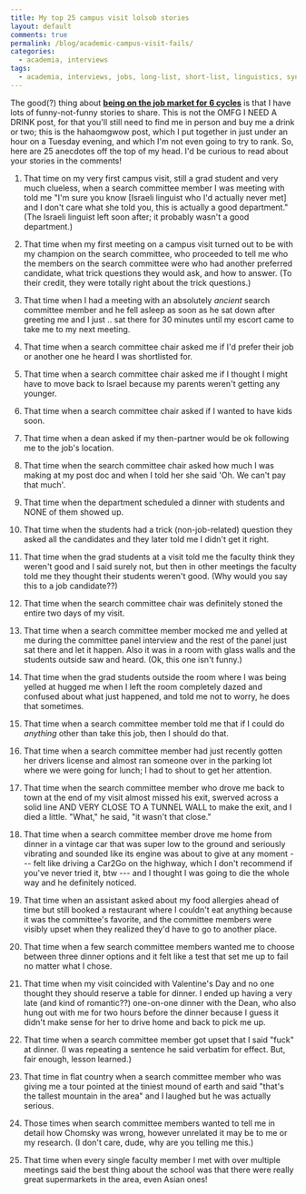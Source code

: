 ```yaml
---
title: My top 25 campus visit lolsob stories
layout: default
comments: true
permalink: /blog/academic-campus-visit-fails/
categories:
  - academia, interviews
tags:
  - academia, interviews, jobs, long-list, short-list, linguistics, syntax, semantics
---
```


The good(?) thing about [**being on the job market for 6 cycles**](https://hkotek.com/blog/my-academic-journey/) is that I have lots of funny-not-funny stories to share. This is not the OMFG I NEED A DRINK post, for that you'll still need to find me in person and buy me a drink or two; this is the hahaomgwow post, which I put together in just under an hour on a Tuesday evening, and which I'm not even going to try to rank. So, here are 25 anecdotes off the top of my head. I'd be curious to read about your stories in the comments! 
 

1. That time on my very first campus visit, still a grad student and very much clueless, when a search committee member I was meeting with told me "I'm sure you know [Israeli linguist who I'd actually never met] and I don't care what she told you, this is actually a good department." (The Israeli linguist left soon after; it probably wasn't a good department.)

2. That time when my first meeting on a campus visit turned out to be with my champion on the search committee, who proceeded to tell me who the members on the search committee were who had another preferred candidate, what trick questions they would ask, and how to answer. (To their credit, they were totally right about the trick questions.)

3. That time when I had a meeting with an absolutely *ancient* search committee member and he fell asleep as soon as he sat down after greeting me and I just .. sat there for 30 minutes until my escort came to take me to my next meeting. 

4. That time when a search committee chair asked me if I'd prefer their job or another one he heard I was shortlisted for. 

5. That time when a search committee chair asked me if I thought I might have to move back to Israel because my parents weren't getting any younger. 

6. That time when a search committee chair asked if I wanted to have kids soon. 

7. That time when a dean asked if my then-partner would be ok following me to the job's location. 

8. That time when the search committee chair asked how much I was making at my post doc and when I told her she said 'Oh. We can't pay that much'. 

9. That time when the department scheduled a dinner with students and NONE of them showed up. 

10. That time when the students had a trick (non-job-related) question they asked all the candidates and they later told me I didn't get it right. 

11. That time when the grad students at a visit told me the faculty think they weren't good and I said surely not, but then in other meetings the faculty told me they thought their students weren't good. (Why would you say this to a job candidate??)

12. That time when the search committee chair was definitely stoned the entire two days of my visit. 

13. That time when a search committee member mocked me and yelled at me during the committee panel interview and the rest of the panel just sat there and let it happen. Also it was in a room with glass walls and the students outside saw and heard. (Ok, this one isn't funny.)

14. That time when the grad students outside the room where I was being yelled at hugged me when I left the room completely dazed and confused about what just happened, and told me not to worry, he does that sometimes. 

15. That time when a search committee member told me that if I could do *anything* other than take this job, then I should do that. 

16. That time when a search committee member had just recently gotten her drivers license and almost ran someone over in the parking lot where we were going for lunch; I had to shout to get her attention. 

17. That time when the search committee member who drove me back to town at the end of my visit almost missed his exit, swerved across a solid line AND VERY CLOSE TO A TUNNEL WALL to make the exit, and I died a little. "What," he said, "it wasn't that close."

18. That time when a search committee member drove me home from dinner in a vintage car that was super low to the ground and seriously vibrating and sounded like its engine was about to give at any moment --- felt like driving a Car2Go on the highway, which I don't recommend if you've never tried it, btw --- and I thought I was going to die the whole way and he definitely noticed. 

19. That time when an assistant asked about my food allergies ahead of time but still booked a restaurant where I couldn't eat anything because it was the committee's favorite, and the committee members were visibly upset when they realized they'd have to go to another place. 

20. That time when a few search committee members wanted me to choose between three dinner options and it felt like a test that set me up to fail no matter what I chose. 

21. That time when my visit coincided with Valentine's Day and no one thought they should reserve a table for dinner. I ended up having a very late (and kind of romantic??) one-on-one dinner with the Dean, who also hung out with me for two hours before the dinner because I guess it didn't make sense for her to drive home and back to pick me up. 

22. That time when a search committee member got upset that I said "fuck" at dinner. (I was repeating a sentence he said verbatim for effect. But, fair enough, lesson learned.)

23. That time in flat country when a search committee member who was giving me a tour pointed at the tiniest mound of earth and said "that's the tallest mountain in the area" and I laughed but he was actually serious. 

24. Those times when search committee members wanted to tell me in detail how Chomsky was wrong, however unrelated it may be to me or my research. (I don't care, dude, why are you telling me this.)

25. That time when every single faculty member I met with over multiple meetings said the best thing about the school was that there were really great supermarkets in the area, even Asian ones!
